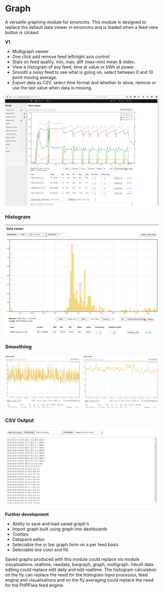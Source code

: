 # Graph

A versatile graphing module for emoncms. This module is designed to replace the default data viewer in emoncms and is loaded when a feed view button is clicked.

**V1**

- Multigraph viewer
- One click add remove feed left/right axis control
- Stats on feed quality, min, max, diff (max-min) mean & stdev.
- View a histogram of any feed, time at value or kWh at power.
- Smooth a noisy feed to see what is going on, select between 0 and 10 point moving average.
- Export data as CSV, select time format and whether to show, remove or use the last value when data is missing.

![screenshot](images/emoncms_graph.png)

### Histogram

![histogram](images/emoncms_graph_histogram.png)

### Smoothing

![smoothing](images/emoncms_graph_smooth.png)

### CSV Output

![csv output](images/emoncms_graph_csvout.png)

**Further development**

- Ability to save and load saved graph's
- Import graph built using graph into dashboards
- Tooltips
- Datapoint editor
- Selectable line or bar graph form on a per feed basis
- Selectable line color and fill.

Saved graphs produced with this module could replace vis module visualisations: realtime, rawdata, bargraph, graph, multigraph. Inbuilt data editing could replace edit daily and edit realtime. The histogram calculation on the fly can replace the need for the histogram input processor, feed engine and visualisations and on the fly averaging could replace the need for the PHPFiwa feed engine.
